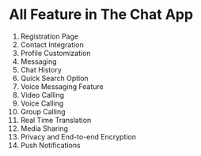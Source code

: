 # All Feature in The Chat App

1. Registration Page
2. Contact Integration
3. Profile Customization
4. Messaging
5. Chat History
6. Quick Search Option
7. Voice Messaging Feature
8. Video Calling
9. Voice Calling
10. Group Calling
11. Real Time Translation
12. Media Sharing
13. Privacy and End-to-end Encryption
14. Push Notifications
